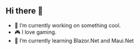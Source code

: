 ## Hi there 👋

- 🔭 I’m currently working on something cool.
- 🎮 I love gaming.
- 🌱 I’m currently learning Blazor.Net and Maui.Net

<!--
**rearintok/rearintok** is a ✨ _special_ ✨ repository because its `README.md` (this file) appears on your GitHub profile.

Here are some ideas to get you started:

- 🔭 I’m currently working on something cool.
- 🌱 I’m currently learning ...
- 👯 I’m looking to collaborate on ...
- 🤔 I’m looking for help with ...
- 💬 Ask me about ...
- 📫 How to reach me: ...
- 😄 Pronouns: ...
- ⚡ Fun fact: ...
-->
